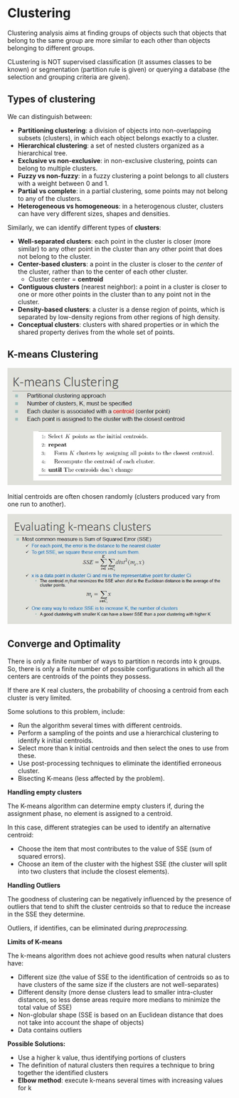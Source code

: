 # Clustering

Clustering analysis aims at finding groups of objects such that objects that belong to the same group are more similar to each other than objects belonging to different groups.

CLustering is NOT supervised classification (it assumes classes to be known) or segmentation (partition rule is given) or querying a database (the selection and grouping criteria are given).

## Types of clustering

We can distinguish between:

- **Partitioning clustering**: a division of objects into non-overlapping subsets (clusters), in which each object belongs exactly to a cluster.
- **Hierarchical clustering**: a set of nested clusters organized as a hierarchical tree.
- **Exclusive vs non-exclusive**: in non-exclusive clustering, points can belong to multiple clusters.
- **Fuzzy vs non-fuzzy**: in a fuzzy clustering a point belongs to all clusters with a weight between 0 and 1.
- **Partial vs complete**: in a partial clustering, some points may not belong to any of the clusters.
- **Heterogeneous vs homogeneous**: in a heterogenous cluster, clusters can have very different sizes, shapes and densities.

Similarly, we can identify different types of **clusters**:

- **Well-separated clusters**: each point in the cluster is closer (more similar) to any other point in the cluster than any other point that does not belong to the cluster.
- **Center-based clusters**: a point in the cluster is closer to the *center* of the cluster, rather than to the center of each other cluster.
    - Cluster center = **centroid**
- **Contiguous clusters** (nearest neighbor): a point in a cluster is closer to one or more other points in the cluster than to any point not in the cluster.
- **Density-based clusters**: a cluster is a dense region of points, which is separated by low-density regions from other regions of high density.
- **Conceptual clusters**: clusters with shared properties or in which the shared property derives from the whole set of points.

## K-means Clustering

![](k-means.jpg)

Initial centroids are often chosen randomly (clusters produced vary from one run to another).

![](sse.jpg)

## Converge and Optimality

There is only a finite number of ways to partition n records into k groups.
So, there is only a finite number of possible configurations in which all the centers are centroids of the points they possess.

If there are K real clusters, the probability  of choosing a centroid from each cluster is very limited.

Some solutions to this problem, include:

- Run the algorithm several times with different centroids.
- Perform a sampling of the points and use a hierarchical clustering to identify k initial centroids.
- Select more than k initial centroids and then select the ones to use from these.
- Use post-processing techniques to eliminate the identified erroneous cluster.
- Bisecting K-means (less affected by the problem).

**Handling empty clusters**

The K-means algorithm can determine empty clusters if, during the assignment phase, no element is assigned to a centroid.

In this case, different strategies can be used to identify an alternative centroid:

- Choose the item that most contributes to the value of SSE (sum of squared errors).
- Choose an item of the cluster with the highest SSE (the cluster will split into two clusters that include the closest elements).

**Handling Outliers**

The goodness of clustering can be negatively influenced by the presence of outliers that tend to shift the cluster centroids so that to reduce the increase in the SSE they determine.

Outliers, if identifies, can be eliminated during *preprocessing.*

**Limits of K-means**

The k-means algorithm does not achieve good results when natural clusters have:

- Different size (the value of SSE to the identification of centroids so as to have clusters of the same size if the clusters are not well-separates)
- Different density (more dense clusters lead to smaller intra-cluster distances, so less dense areas require more medians to minimize the total value of SSE)
- Non-globular shape (SSE is based on an Euclidean distance that does not take into account the shape of objects)
- Data contains outliers

**Possible Solutions:**

- Use a higher k value, thus identifying portions of clusters
- The definition of natural clusters then requires a technique to bring together the identified clusters
- **Elbow method**: execute k-means several times with increasing values for k

